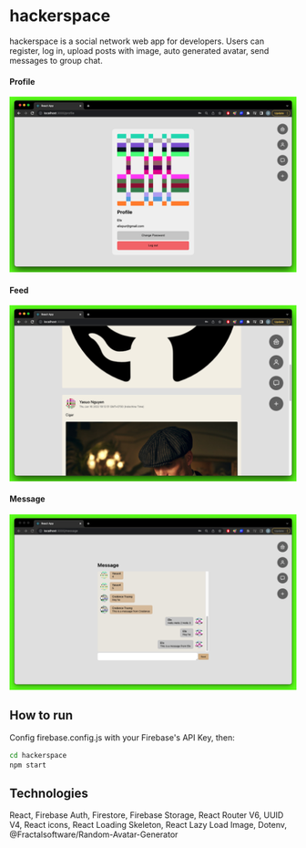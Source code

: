 # hackerspace

hackerspace is a social network web app for developers.
Users can register, log in, upload posts with image, auto generated avatar, send messages to group chat.
</br>
#### Profile
![Profile](./profile.png)
#### Feed
![Feed](./feed.png)
#### Message
![Message](./chat.png)
## How to run
Config firebase.config.js with your Firebase's API Key, then:
```bash
cd hackerspace
npm start
```

## Technologies
React, Firebase Auth, Firestore, Firebase Storage, React Router V6, UUID V4, React icons, React Loading Skeleton, React Lazy Load Image, Dotenv, @Fractalsoftware/Random-Avatar-Generator

